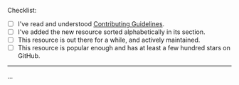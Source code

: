 <!-- Thank you for your interest in Awesome Infra 🎉 -->

<!-- These comment lines are only here to guide you, and will not be visible in the pull request you're about to create. -->

Checklist:

- [ ] I've read and understood [Contributing Guidelines](CONTRIBUTING.md).
- [ ] I've added the new resource sorted alphabetically in its section.
- [ ] This resource is out there for a while, and actively maintained.
- [ ] This resource is popular enough and has at least a few hundred stars on GitHub.

---

<!-- Please explain what this new addition is about, and why it should be included here with your own words. -->

...
